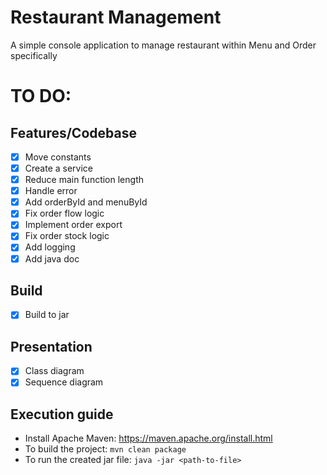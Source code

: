 # Restaurant Management

A simple console application to manage restaurant within Menu and Order specifically

# TO DO:

## Features/Codebase

- [x] Move constants
- [x] Create a service
- [x] Reduce main function length
- [x] Handle error
- [x] Add orderById and menuById
- [x] Fix order flow logic
- [x] Implement order export
- [x] Fix order stock logic
- [x] Add logging
- [x] Add java doc

## Build

- [x] Build to jar

## Presentation

- [x] Class diagram
- [x] Sequence diagram

## Execution guide
- Install Apache Maven: https://maven.apache.org/install.html 
- To build the project:
  `mvn clean package`
- To run the created jar file:
  `java -jar <path-to-file>`
